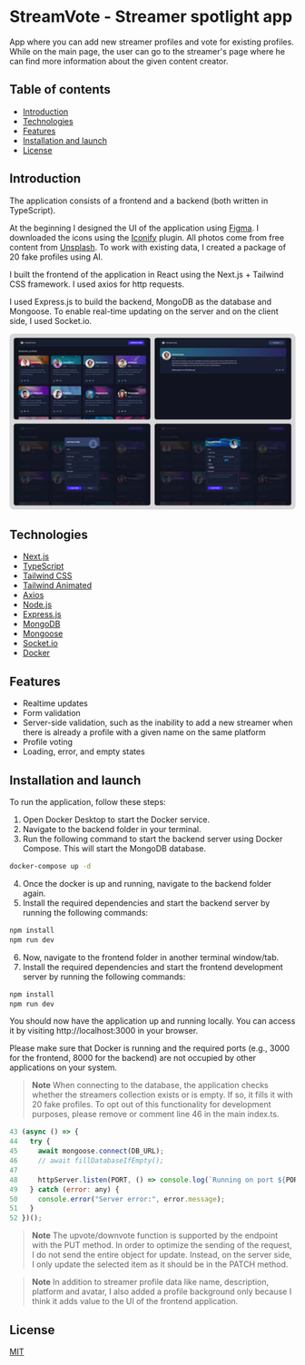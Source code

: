 # StreamVote - Streamer spotlight app

App where you can add new streamer profiles and vote for existing profiles. While on the main page, the user can go to the streamer's page where he can find more information about the given content creator.

## Table of contents

- [Introduction](#introduction)
- [Technologies](#technologies)
- [Features](#features)
- [Installation and launch](#installation-and-launch)
- [License](#license)

## Introduction

The application consists of a frontend and a backend (both written in TypeScript).

At the beginning I designed the UI of the application using [Figma](https://www.figma.com/ui-design-tool/ "Figma Page"). I downloaded the icons using the [Iconify](https://iconify.design/ "Iconify Page") plugin. All photos come from free content from [Unsplash](https://unsplash.com/ "Unsplash Page"). To work with existing data, I created a package of 20 fake profiles using AI.

I built the frontend of the application in React using the Next.js + Tailwind CSS framework. I used axios for http requests.

I used Express.js to build the backend, MongoDB as the database and Mongoose. To enable real-time updating on the server and on the client side, I used Socket.io.

![overview of current project](project-overview.webp)

## Technologies

- [Next.js](https://nextjs.org/ "Next.js Page")
- [TypeScript](https://www.typescriptlang.org/ "Typescript Page")
- [Tailwind CSS](https://tailwindcss.com/ "Tailwind CSS Page")
- [Tailwind Animated](https://www.tailwindcss-animated.com/ "Tailwind Animated Page")
- [Axios](https://axios-http.com/ "Axios Page")
- [Node.js](https://nodejs.org/en "Node.js Page")
- [Express.js](https://expressjs.com/ "Express.js Page")
- [MongoDB](https://www.mongodb.com/ "MongoDB Page")
- [Mongoose](https://mongoosejs.com/ "Mongoose Page")
- [Socket.io](https://socket.io/ "Socket.io Page")
- [Docker](https://www.docker.com/ "Docker Page")

## Features

- Realtime updates
- Form validation
- Server-side validation, such as the inability to add a new streamer when there is already a profile with a given name on the same platform
- Profile voting
- Loading, error, and empty states

## Installation and launch

To run the application, follow these steps:

1. Open Docker Desktop to start the Docker service.
2. Navigate to the backend folder in your terminal.
3. Run the following command to start the backend server using Docker Compose. This will start the MongoDB database.

```bash
docker-compose up -d
```

4. Once the docker is up and running, navigate to the backend folder again.
5. Install the required dependencies and start the backend server by running the following commands:

```bash
npm install
npm run dev
```

6. Now, navigate to the frontend folder in another terminal window/tab.
7. Install the required dependencies and start the frontend development server by running the following commands:

```bash
npm install
npm run dev
```

You should now have the application up and running locally. You can access it by visiting http://localhost:3000 in your browser.

Please make sure that Docker is running and the required ports (e.g., 3000 for the frontend, 8000 for the backend) are not occupied by other applications on your system.

> **Note**
> When connecting to the database, the application checks whether the streamers collection exists or is empty. If so, it fills it with 20 fake profiles. To opt out of this functionality for development purposes, please remove or comment line 46 in the main index.ts.

```javascript {line-numbers}
43 (async () => {
44 	 try {
45     await mongoose.connect(DB_URL);
46     // await fillDatabaseIfEmpty();
47
48     httpServer.listen(PORT, () => console.log(`Running on port ${PORT}`));
49   } catch (error: any) {
50     console.error("Server error:", error.message);
51   }
52 })();
```

> **Note**
> The upvote/downvote function is supported by the endpoint with the PUT method. In order to optimize the sending of the request, I do not send the entire object for update. Instead, on the server side, I only update the selected item as it should be in the PATCH method.

> **Note**
> In addition to streamer profile data like name, description, platform and avatar, I also added a profile background only because I think it adds value to the UI of the frontend application.

## License

[MIT](https://choosealicense.com/licenses/mit/)
